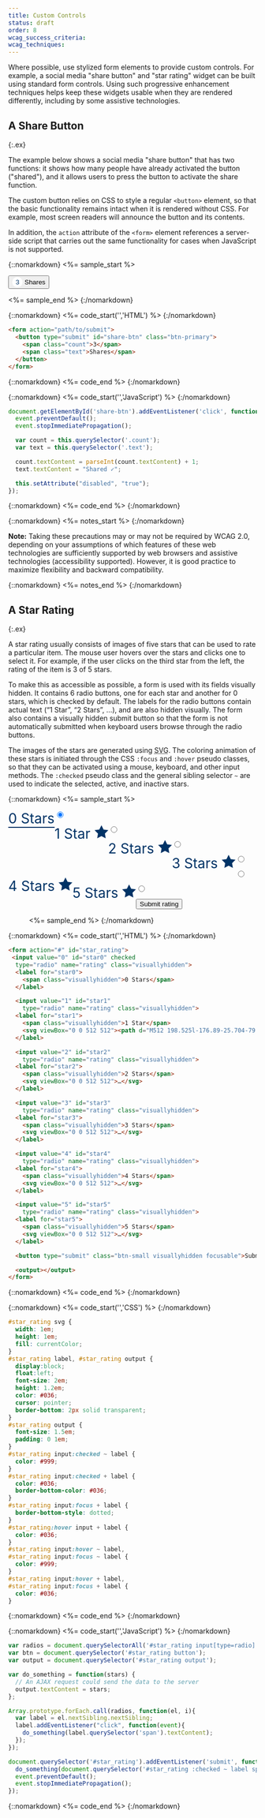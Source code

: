 ```yaml
---
title: Custom Controls
status: draft
order: 8
wcag_success_criteria:
wcag_techniques:
---
```


Where possible, use stylized form elements to provide custom controls. For example, a social media "share button" and "star rating" widget can be built using standard form controls. Using such progressive enhancement techniques helps keep these widgets usable when they are rendered differently, including by some assistive technologies.

## A Share Button
{:.ex}

The example below shows a social media "share button" that has two functions: it shows how many people have already activated the button ("shared"), and it allows users to press the button to activate the share function.

The custom button relies on CSS to style a regular `<button>` element, so that the basic functionality remains intact when it is rendered without CSS. For example, most screen readers will announce the button and its contents.

In addition, the `action` attribute of the `<form>` element references a server-side script that carries out the same functionality for cases when JavaScript is not supported.

{::nomarkdown}
<%= sample_start %>

<form action="#submit-like">
  <button type="submit" id="share-btn" class="btn-primary">
    <span class="count">3</span>
    <span class="text">Shares</span>
  </button>
</form>

<style>
  #share-btn {
    line-height: 1;
    float:none;
  }
  #share-btn[disabled] {
    background: #063;
    border: 1px solid #063;
  }
  #share-btn[disabled] .count {
    color: #063;
  }
  #share-btn .count {
    background-color: #fff;
    color: #036;
    min-width: 1em;
    line-height: 1;
    display: inline-block;
    border-radius: 50px;
    border: 4px solid #fff;
    text-align: center;
  }
</style>

<script>
document.getElementById('share-btn').removeAttribute('disabled');
document.getElementById('share-btn').addEventListener('click', function(event){
  event.preventDefault();
  event.stopImmediatePropagation();

  var count = this.querySelector('.count');
  var text = this.querySelector('.text');

  count.textContent = parseInt(count.textContent) + 1;
  text.textContent = "Shared ✓";

  this.setAttribute("disabled", "true");
});
</script>
<%= sample_end %>
{:/nomarkdown}

{::nomarkdown}
<%= code_start('','HTML') %>
{:/nomarkdown}

~~~ html
<form action="path/to/submit">
  <button type="submit" id="share-btn" class="btn-primary">
    <span class="count">3</span>
    <span class="text">Shares</span>
  </button>
</form>
~~~

{::nomarkdown}
<%= code_end %>
{:/nomarkdown}

{::nomarkdown}
<%= code_start('','JavaScript') %>
{:/nomarkdown}

~~~ js
document.getElementById('share-btn').addEventListener('click', function(event){
  event.preventDefault();
  event.stopImmediatePropagation();

  var count = this.querySelector('.count');
  var text = this.querySelector('.text');

  count.textContent = parseInt(count.textContent) + 1;
  text.textContent = "Shared ✓";

  this.setAttribute("disabled", "true");
});
~~~

{::nomarkdown}
<%= code_end %>
{:/nomarkdown}

{::nomarkdown}
<%= notes_start %>
{:/nomarkdown}

**Note:** Taking these precautions may or may not be required by WCAG 2.0, depending on your assumptions of which features of these web technologies are sufficiently supported by web browsers and assistive technologies (accessibility supported). However, it is good practice to maximize flexibility and backward compatibility.

{::nomarkdown}
<%= notes_end %>
{:/nomarkdown}

## A Star Rating
{:.ex}

A star rating usually consists of images of five stars that can be used to rate a particular item. The mouse user hovers over the stars and clicks one to select it. For example, if the user clicks on the third star from the left, the rating of the item is 3 of 5 stars.

To make this as accessible as possible, a form is used with its fields visually hidden. It contains 6 radio buttons, one for each star and another for 0 stars, which is checked by default. The labels for the radio buttons contain actual text (“1 Star”, “2 Stars”, …), and are also hidden visually. The form also contains a visually hidden submit button so that the form is not automatically submitted when keyboard users browse through the radio buttons.

The images of the stars are generated using <abbr title="Scalable Vector Graphics">SVG</abbr>. The coloring animation of these stars is initiated through the CSS `:focus` and `:hover` pseudo classes, so that they can be activated using a mouse, keyboard, and other input methods. The `:checked` pseudo class and the general sibling selector `~` are used to indicate the selected, active, and inactive stars.

{::nomarkdown}
<%= sample_start %>

<form action="#" id="star_rating">
 <input value="0" id="star0" checked
  type="radio" name="rating" class="visuallyhidden">
  <label for="star0">
    <span class="visuallyhidden">0 Stars</span>
  </label>

  <input value="1" id="star1"
    type="radio" name="rating" class="visuallyhidden">
  <label for="star1">
    <span class="visuallyhidden">1 Star</span>
    <svg viewBox="0 0 512 512"><path d="M512 198.525l-176.89-25.704-79.11-160.291-79.108 160.291-176.892 25.704 128 124.769-30.216 176.176 158.216-83.179 158.216 83.179-30.217-176.176 128.001-124.769z"></path></svg>
  </label>

  <input value="2" id="star2"
    type="radio" name="rating" class="visuallyhidden">
  <label for="star2">
    <span class="visuallyhidden">2 Stars</span>
    <svg viewBox="0 0 512 512"><path d="M512 198.525l-176.89-25.704-79.11-160.291-79.108 160.291-176.892 25.704 128 124.769-30.216 176.176 158.216-83.179 158.216 83.179-30.217-176.176 128.001-124.769z"></path></svg>
    </abbr>
  </label>

  <input value="3" id="star3"
    type="radio" name="rating" class="visuallyhidden">
  <label for="star3">
    <span class="visuallyhidden">3 Stars</span> <svg viewBox="0 0 512 512"><path d="M512 198.525l-176.89-25.704-79.11-160.291-79.108 160.291-176.892 25.704 128 124.769-30.216 176.176 158.216-83.179 158.216 83.179-30.217-176.176 128.001-124.769z"></path></svg>
  </label>

  <input value="4" id="star4"
    type="radio" name="rating" class="visuallyhidden">
  <label for="star4">
    <span class="visuallyhidden">4 Stars</span> <svg viewBox="0 0 512 512"><path d="M512 198.525l-176.89-25.704-79.11-160.291-79.108 160.291-176.892 25.704 128 124.769-30.216 176.176 158.216-83.179 158.216 83.179-30.217-176.176 128.001-124.769z"></path></svg>
  </label>

  <input value="5" id="star5"
    type="radio" name="rating" class="visuallyhidden">
  <label for="star5">
    <span class="visuallyhidden">5 Stars</span> <svg viewBox="0 0 512 512"><path d="M512 198.525l-176.89-25.704-79.11-160.291-79.108 160.291-176.892 25.704 128 124.769-30.216 176.176 158.216-83.179 158.216 83.179-30.217-176.176 128.001-124.769z"></path></svg>
  </label>

  <button type="submit" class="btn-small visuallyhidden focusable">Submit rating</button>

  <output></output>
</form>

<style>
  #star_rating svg {
    width: 1em;
    height: 1em;
    fill: currentColor;
  }
  #star_rating label, #star_rating output {
    display:block;
    float:left;
    font-size: 2em;
    height: 1.2em;
    color: #036;
    cursor: pointer;
    border-bottom: 2px solid transparent;
  }
  #star_rating output {
    font-size: 1.5em;
    padding: 0 1em;
  }
  #star_rating input:checked ~ label {
    color: #999;
  }
  #star_rating input:checked + label {
    color: #036;
    border-bottom-color: #036;
  }
  #star_rating input:focus + label {
    border-bottom-style: dotted;
  }
  #star_rating:hover input + label {
    color: #036;
  }
  #star_rating input:hover ~ label,
  #star_rating input:focus ~ label {
    color: #999;
  }
  #star_rating input:hover + label,
  #star_rating input:focus + label {
    color: #036;
  }
  #star_rating [type="submit"] {
    float:none;
  }
</style>

<script>
var radios = document.querySelectorAll('#star_rating input[type=radio]');
var btn = document.querySelector('#star_rating button');
var output = document.querySelector('#star_rating output');
var do_something = function(stars) {
  // An AJAX request could send the data to the server
  output.textContent = stars;
};

Array.prototype.forEach.call(radios, function(el, i){
  var label = el.nextSibling.nextSibling;
  label.addEventListener("click", function(event){
    do_something(label.querySelector('span').textContent);
  });
});

document.querySelector('#star_rating').addEventListener('submit', function(event){
  do_something(document.querySelector('#star_rating :checked ~ label span').textContent);
  event.preventDefault();
  event.stopImmediatePropagation();
});
</script>

<%= sample_end %>
{:/nomarkdown}

{::nomarkdown}
<%= code_start('','HTML') %>
{:/nomarkdown}

~~~ html
<form action="#" id="star_rating">
 <input value="0" id="star0" checked
  type="radio" name="rating" class="visuallyhidden">
  <label for="star0">
    <span class="visuallyhidden">0 Stars</span>
  </label>

  <input value="1" id="star1"
    type="radio" name="rating" class="visuallyhidden">
  <label for="star1">
    <span class="visuallyhidden">1 Star</span>
    <svg viewBox="0 0 512 512"><path d="M512 198.525l-176.89-25.704-79.11-160.291-79.108 160.291-176.892 25.704 128 124.769-30.216 176.176 158.216-83.179 158.216 83.179-30.217-176.176 128.001-124.769z"></path></svg>
  </label>

  <input value="2" id="star2"
    type="radio" name="rating" class="visuallyhidden">
  <label for="star2">
    <span class="visuallyhidden">2 Stars</span>
    <svg viewBox="0 0 512 512">…</svg>
  </label>

  <input value="3" id="star3"
    type="radio" name="rating" class="visuallyhidden">
  <label for="star3">
    <span class="visuallyhidden">3 Stars</span>
    <svg viewBox="0 0 512 512">…</svg>
  </label>

  <input value="4" id="star4"
    type="radio" name="rating" class="visuallyhidden">
  <label for="star4">
    <span class="visuallyhidden">4 Stars</span>
    <svg viewBox="0 0 512 512">…</svg>
  </label>

  <input value="5" id="star5"
    type="radio" name="rating" class="visuallyhidden">
  <label for="star5">
    <span class="visuallyhidden">5 Stars</span>
    <svg viewBox="0 0 512 512">…</svg>
  </label>

  <button type="submit" class="btn-small visuallyhidden focusable">Submit rating</button>

  <output></output>
</form>
~~~

{::nomarkdown}
<%= code_end %>
{:/nomarkdown}

{::nomarkdown}
<%= code_start('','CSS') %>
{:/nomarkdown}

~~~ css
#star_rating svg {
  width: 1em;
  height: 1em;
  fill: currentColor;
}
#star_rating label, #star_rating output {
  display:block;
  float:left;
  font-size: 2em;
  height: 1.2em;
  color: #036;
  cursor: pointer;
  border-bottom: 2px solid transparent;
}
#star_rating output {
  font-size: 1.5em;
  padding: 0 1em;
}
#star_rating input:checked ~ label {
  color: #999;
}
#star_rating input:checked + label {
  color: #036;
  border-bottom-color: #036;
}
#star_rating input:focus + label {
  border-bottom-style: dotted;
}
#star_rating:hover input + label {
  color: #036;
}
#star_rating input:hover ~ label,
#star_rating input:focus ~ label {
  color: #999;
}
#star_rating input:hover + label,
#star_rating input:focus + label {
  color: #036;
}
~~~

{::nomarkdown}
<%= code_end %>
{:/nomarkdown}

{::nomarkdown}
<%= code_start('','JavaScript') %>
{:/nomarkdown}

~~~ js
var radios = document.querySelectorAll('#star_rating input[type=radio]');
var btn = document.querySelector('#star_rating button');
var output = document.querySelector('#star_rating output');

var do_something = function(stars) {
  // An AJAX request could send the data to the server
  output.textContent = stars;
};

Array.prototype.forEach.call(radios, function(el, i){
  var label = el.nextSibling.nextSibling;
  label.addEventListener("click", function(event){
    do_something(label.querySelector('span').textContent);
  });
});

document.querySelector('#star_rating').addEventListener('submit', function(event){
  do_something(document.querySelector('#star_rating :checked ~ label span').textContent);
  event.preventDefault();
  event.stopImmediatePropagation();
});
~~~

{::nomarkdown}
<%= code_end %>
{:/nomarkdown}
